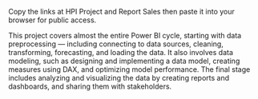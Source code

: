 Copy the links at HPI Project and Report Sales then paste it into your browser for public access.

This project covers almost the entire Power BI cycle, starting with data preprocessing — including connecting to data sources, cleaning, transforming, forecasting, and loading the data. It also involves data modeling, such as designing and implementing a data model, creating measures using DAX, and optimizing model performance. The final stage includes analyzing and visualizing the data by creating reports and dashboards, and sharing them with stakeholders.
